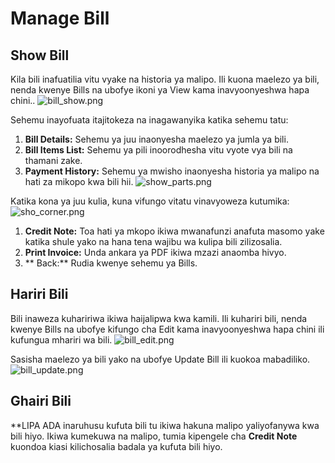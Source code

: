 # Manage Bill

## Show Bill

Kila bili inafuatilia vitu vyake na historia ya malipo. Ili kuona maelezo ya bili, nenda kwenye Bills na ubofye ikoni ya View kama inavyoonyeshwa hapa chini..
 ![bill_show.png](bill_show.png)

Sehemu inayofuata itajitokeza na inagawanyika katika sehemu tatu:

1. **Bill Details:** Sehemu ya juu inaonyesha maelezo ya jumla ya bili.
2. **Bill Items List:** Sehemu ya pili inoorodhesha vitu vyote vya bili na thamani zake.
3. **Payment History:** Sehemu ya mwisho inaonyesha historia ya malipo na hati za mikopo kwa bili hii.
![show_parts.png](show_parts.png)

Katika kona ya juu kulia, kuna vifungo vitatu vinavyoweza kutumika:![sho_corner.png](sho_corner.png)

1. **Credit Note:** Toa hati ya mkopo ikiwa mwanafunzi anafuta masomo yake katika shule yako na hana tena wajibu wa kulipa bili zilizosalia.
2. **Print Invoice:** Unda ankara ya PDF ikiwa mzazi anaomba hivyo.
3. ** Back:** Rudia kwenye sehemu ya Bills.

## Hariri Bili
Bili inaweza kuhaririwa ikiwa haijalipwa kwa kamili. Ili kuhariri bili, nenda kwenye Bills na ubofye kifungo cha Edit kama inavyoonyeshwa hapa chini ili kufungua mhariri wa bili.
![bill_edit.png](bill_edit.png)

Sasisha maelezo ya bili yako na ubofye Update Bill ili kuokoa mabadiliko.
![bill_update.png](bill_update.png)

## Ghairi Bili

**LIPA ADA inaruhusu kufuta bili tu ikiwa hakuna malipo yaliyofanywa kwa bili hiyo. Ikiwa kumekuwa na malipo, tumia kipengele cha **Credit Note** kuondoa kiasi kilichosalia badala ya kufuta bili hiyo.